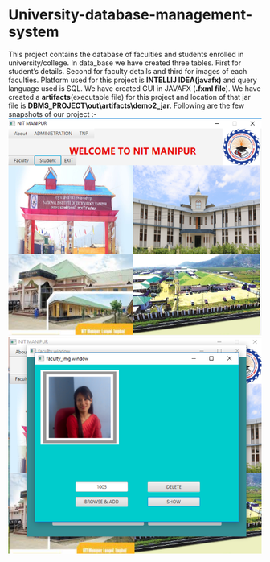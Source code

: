 # University-database-management-system
This project contains the database of faculties and students enrolled in university/college. 
In data_base we have created three tables. First for student’s details. Second for
faculty details and third for images of each faculties.
Platform used for this project is **INTELLIJ IDEA(javafx)** and query language used is SQL.
We have created GUI in JAVAFX (**.fxml file**).
We have created a **artifacts**(executable file) for this project and location of that jar file is **DBMS_PROJECT\out\artifacts\demo2_jar**.
Following are the few snapshots of our project :-
![main](main.png)
![faculty_image](faculty_image.png)
